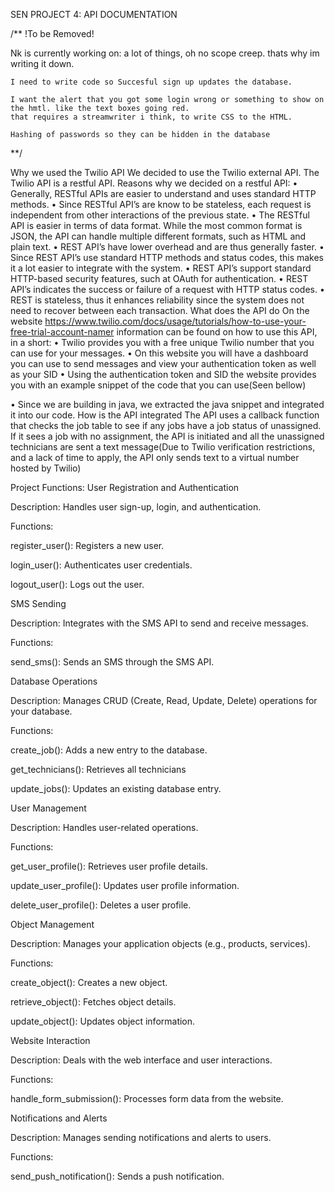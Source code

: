 SEN PROJECT 4: API DOCUMENTATION


/** 
!To be Removed!

Nk is currently working on:
a lot of things, oh no scope creep. thats why im writing it down.


	I need to write code so Succesful sign up updates the database.

	I want the alert that you got some login wrong or something to show on the hmtl. like the text boxes going red.
	that requires a streamwriter i think, to write CSS to the HTML.
	
	Hashing of passwords so they can be hidden in the database

**/

Why we used the Twilio API
We decided to use the Twilio external API.
The Twilio API is a restful API. 
Reasons why we decided on a restful API:
•	Generally, RESTful APIs are easier to understand and uses standard HTTP methods.
•	Since RESTful API’s are know to be stateless, each request is independent from other interactions of the previous state.
•	The RESTful API is easier in terms of data format. While the most common format is JSON, the API can handle multiple different formats, such as HTML and plain text.
•	REST API’s have lower overhead and are thus generally faster.
•	Since REST API’s use standard HTTP methods and status codes, this makes it a lot easier to integrate with the system.
•	REST API’s  support standard HTTP-based security features, such at OAuth for authentication.
•	REST API’s indicates the success or failure of a request with HTTP status codes.
•	REST is stateless, thus it enhances reliability since the system does not need to recover between each transaction.
What does the API do
On the website  https://www.twilio.com/docs/usage/tutorials/how-to-use-your-free-trial-account-namer information can be found on how to use this API, in a short:
•	Twilio provides you with a free unique Twilio number that you can use for your messages. 
•	On this website you will have a dashboard you can use to send messages and view your authentication token as well as your SID
•	Using the authentication token and SID the website provides you with an example snippet of the code that you can use(Seen bellow)
 
 
•	 Since we are building in java, we extracted the java snippet and integrated it into our code.
How is the API integrated
The API uses a callback function that checks the job table to see if any jobs have a job status of unassigned. If it sees a job with no assignment, the API is initiated and all the unassigned technicians are sent a text message(Due to Twilio verification restrictions, and a lack of time to apply, the API only sends text to a virtual number hosted by Twilio)


Project Functions:
User Registration and Authentication

Description: Handles user sign-up, login, and authentication.

Functions:

register_user(): Registers a new user.

login_user(): Authenticates user credentials.

logout_user(): Logs out the user.

SMS Sending

Description: Integrates with the SMS API to send and receive messages.

Functions:

send_sms(): Sends an SMS through the SMS API.

Database Operations

Description: Manages CRUD (Create, Read, Update, Delete) operations for your database.

Functions:

create_job(): Adds a new entry to the database.

get_technicians(): Retrieves all technicians

update_jobs(): Updates an existing database entry.


User Management

Description: Handles user-related operations.

Functions:

get_user_profile(): Retrieves user profile details.

update_user_profile(): Updates user profile information.

delete_user_profile(): Deletes a user profile.

Object Management

Description: Manages your application objects (e.g., products, services).

Functions:

create_object(): Creates a new object.

retrieve_object(): Fetches object details.

update_object(): Updates object information.

Website Interaction

Description: Deals with the web interface and user interactions.

Functions:

handle_form_submission(): Processes form data from the website.

Notifications and Alerts

Description: Manages sending notifications and alerts to users.

Functions:

send_push_notification(): Sends a push notification.
